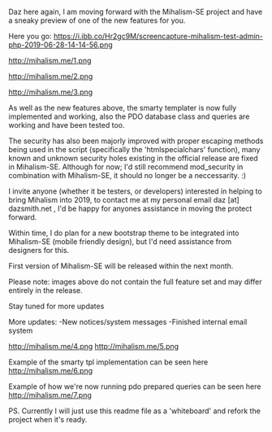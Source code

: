 Daz here again, I am moving forward with the Mihalism-SE project and have a sneaky preview of one of the new features for you.

Here you go:
https://i.ibb.co/Hr2gc9M/screencapture-mihalism-test-admin-php-2019-06-28-14-14-56.png

http://mihalism.me/1.png

http://mihalism.me/2.png

http://mihalism.me/3.png

As well as the new features above, the smarty templater is now fully implemented and working, also the PDO database class and queries are working and have been tested too.

The security has also been majorly improved with proper escaping methods being used in the script (specifically the 'htmlspecialchars' function), many known and unknown security holes existing in the official release are fixed in Mihalism-SE. Although for now; I'd still recommend mod_security in combination with Mihalism-SE, it should no longer be a neccessarity. :)

I invite anyone (whether it be testers, or developers) interested in helping to bring Mihalism into 2019, to contact me at my personal email daz [at] dazsmith.net , I'd be happy for anyones assistance in moving the protect forward. 

Within time, I do plan for a new bootstrap theme to be integrated into Mihalism-SE (mobile friendly design), but I'd need assistance from designers for this.

First version of Mihalism-SE will be released within the next month.

Please note: images above do not contain the full feature set and may differ entirely in the release.

Stay tuned for more updates

More updates:
-New notices/system messages
-Finished internal email system 

http://mihalism.me/4.png
http://mihalism.me/5.png

Example of the smarty tpl implementation can be seen here
http://mihalism.me/6.png

Example of how we're now running pdo prepared queries can be seen here
http://mihalism.me/7.png


PS. Currently I will just use this readme file as a 'whiteboard' and refork the project when it's ready.
